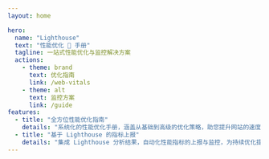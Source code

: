 ```yaml
---
layout: home

hero:
  name: "Lighthouse"
  text: "性能优化 💯 手册"
  tagline: 一站式性能优化与监控解决方案
  actions:
    - theme: brand
      text: 优化指南
      link: /web-vitals
    - theme: alt
      text: 监控方案
      link: /guide
features:
  - title: "全方位性能优化指南"
    details: "系统化的性能优化手册，涵盖从基础到高级的优化策略，助您提升网站的速度和用户体验。"
  - title: "基于 Lighthouse 的指标上报"
    details: "集成 Lighthouse 分析结果，自动化性能指标的上报与监控，为持续优化提供数据支持。"
---
```

